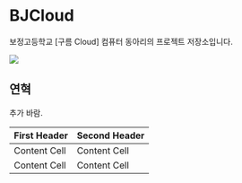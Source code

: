 # BJCloud
보정고등학교 [구름 Cloud] 컴퓨터 동아리의 프로젝트 저장소입니다.

![](https://github.com/Manicarus/BJCloud/Images/Cloud_Banner/Cloud_Banner.png)

## 연혁
추가 바람. 

First Header  | Second Header
------------- | -------------
Content Cell  | Content Cell
Content Cell  | Content Cell

